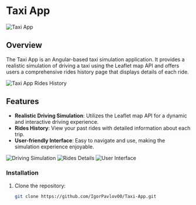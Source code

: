 # Taxi App

![Taxi App](https://github.com/IgorPavlov00/Taxi-App/assets/103071674/030571e0-df3e-46a5-ab12-9d42ab9a2315)

## Overview

The Taxi App is an Angular-based taxi simulation application. It provides a realistic simulation of driving a taxi using the Leaflet map API and offers users a comprehensive rides history page that displays details of each ride.

![Taxi App Rides History](https://github.com/IgorPavlov00/Taxi-App/assets/103071674/05ab9ec6-3f29-4041-8aef-292eb116ef11)

## Features

- **Realistic Driving Simulation**: Utilizes the Leaflet map API for a dynamic and interactive driving experience.
- **Rides History**: View your past rides with detailed information about each trip.
- **User-friendly Interface**: Easy to navigate and use, making the simulation experience enjoyable.

![Driving Simulation](https://github.com/IgorPavlov00/Taxi-App/assets/103071674/01853fb2-8324-4a08-9478-477e2d86b8bb)
![Rides Details](https://github.com/IgorPavlov00/Taxi-App/assets/103071674/e099e564-d25e-4567-8d97-8030207ad9da)
![User Interface](https://github.com/IgorPavlov00/Taxi-App/assets/103071674/860f712d-793a-4e16-b792-8e632aa00a06)


### Installation

1. Clone the repository:
   ```sh
   git clone https://github.com/IgorPavlov00/Taxi-App.git

